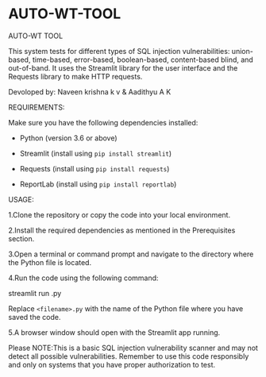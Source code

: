 # AUTO-WT-TOOL
AUTO-WT TOOL  

This system tests for different types of SQL injection vulnerabilities: union-based, time-based, error-based, boolean-based, content-based blind, and out-of-band. 
It uses the Streamlit library for the user interface and the Requests library to make HTTP requests.


Devoloped by: Naveen krishna k v & Aadithyu A K  


REQUIREMENTS:  


Make sure you have the following dependencies installed:  

- Python (version 3.6 or above)


- Streamlit (install using `pip install streamlit`)


- Requests (install using `pip install requests`)


- ReportLab (install using `pip install reportlab`)


  
USAGE:  

1.Clone the repository or copy the code into your local environment.

2.Install the required dependencies as mentioned in the Prerequisites section.

3.Open a terminal or command prompt and navigate to the directory where the Python file is located.  

4.Run the code using the following command:


streamlit run <filename>.py  

  
Replace `<filename>.py` with the name of the Python file where you have saved the code.

5.A browser window should open with the Streamlit app running.  



Please NOTE:This is a basic SQL injection vulnerability scanner and may not detect all possible vulnerabilities. 
Remember to use this code responsibly and only on systems that you have proper authorization to test. 

